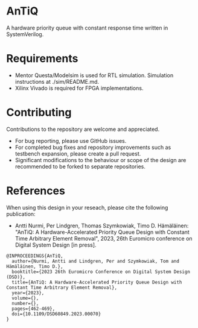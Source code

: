 # AnTiQ
A hardware priority queue with constant response time written in SystemVerilog.

# Requirements
- Mentor Questa/Modelsim is used for RTL simulation. Simulation instructions at ./sim/README.md.
- Xilinx Vivado is required for FPGA implementations.

# Contributing
Contributions to the repository are welcome and appreciated.
- For bug reporting, please use GitHub issues.
- For completed bug fixes and repository improvements such as testbench expansion, please create a pull request.
- Significant modifications to the behaviour or scope of the design are recommended to be forked to separate repositories.

# References
When using this design in your reseach, please cite the following publication:
- Antti Nurmi, Per Lindgren, Thomas Szymkowiak, Timo D. Hämäläinen: "AnTiQ: A Hardware-Accelerated Priority Queue Design with Constant Time Arbitrary Element Removal", 2023, 26th Euromicro conference on Digital System Design [in press]. 

```
@INPROCEEDINGS{AnTiQ,
  author={Nurmi, Antti and Lindgren, Per and Szymkowiak, Tom and Hämäläinen, Timo D.},
  booktitle={2023 26th Euromicro Conference on Digital System Design (DSD)}, 
  title={AnTiQ: A Hardware-Accelerated Priority Queue Design with Constant Time Arbitrary Element Removal}, 
  year={2023},
  volume={},
  number={},
  pages={462-469},
  doi={10.1109/DSD60849.2023.00070}
}

```